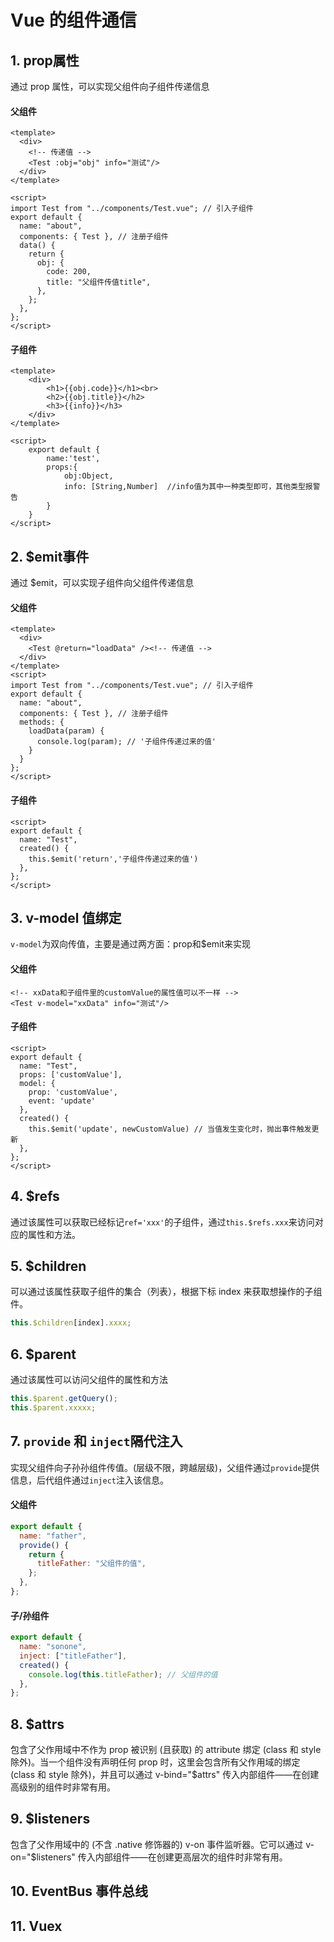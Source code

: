 # Vue 的组件通信

## 1. prop属性 <Badge text="父传子" type="tip" vertical="top"/>

通过 prop 属性，可以实现父组件向子组件传递信息

#### 父组件

  ```Vue
  <template>
    <div>
      <!-- 传递值 -->
      <Test :obj="obj" info="测试"/> 
    </div>
  </template>

  <script>
  import Test from "../components/Test.vue"; // 引入子组件
  export default {
    name: "about",
    components: { Test }, // 注册子组件
    data() {
      return {
        obj: {
          code: 200,
          title: "父组件传值title",
        },
      };
    },
  };
  </script>
  ```

#### 子组件

  ```Vue
  <template>
      <div>
          <h1>{{obj.code}}</h1><br>
          <h2>{{obj.title}}</h2>
          <h3>{{info}}</h3>
      </div>
  </template>

  <script>
      export default {
          name:'test',
          props:{
              obj:Object,
              info: [String,Number]  //info值为其中一种类型即可，其他类型报警告
          }
      }
  </script>
  ```

## 2. $emit事件 <Badge text="子传父" type="tip" vertical="top"/>
通过 $emit，可以实现子组件向父组件传递信息

#### 父组件

  ```Vue
  <template>
    <div>
      <Test @return="loadData" /><!-- 传递值 -->
    </div>
  </template>
  <script>
  import Test from "../components/Test.vue"; // 引入子组件
  export default {
    name: "about",
    components: { Test }, // 注册子组件
    methods: {
      loadData(param) {
        console.log(param); // '子组件传递过来的值'
      }
    }
  };
  </script>
  ```

#### 子组件

  ```Vue
  <script>
  export default {
    name: "Test",
    created() {
      this.$emit('return','子组件传递过来的值')
    },
  };
  </script>
  ```

## 3. v-model 值绑定 <Badge text="双向获取" type="tip" vertical="top"/>

`v-model`为双向传值，主要是通过两方面：prop和$emit来实现

#### 父组件
```vue
<!-- xxData和子组件里的customValue的属性值可以不一样 -->
<Test v-model="xxData" info="测试"/>
```

#### 子组件

```Vue
<script>
export default {
  name: "Test",
  props: ['customValue'],
  model: {
    prop: 'customValue',
    event: 'update'
  },
  created() {
    this.$emit('update', newCustomValue) // 当值发生变化时，抛出事件触发更新
  },
};
</script>
```
## 4. $refs <Badge text="父获取子" type="tip" vertical="top"/>

通过该属性可以获取已经标记`ref='xxx'`的子组件，通过`this.$refs.xxx`来访问对应的属性和方法。

## 5. $children <Badge text="父获取子" type="tip" vertical="top"/>

可以通过该属性获取子组件的集合（列表），根据下标 index 来获取想操作的子组件。

```js
this.$children[index].xxxx;
```


## 6. $parent <Badge text="子获取父" type="tip" vertical="top"/>

通过该属性可以访问父组件的属性和方法

```js
this.$parent.getQuery();
this.$parent.xxxxx;
```

## 7. `provide` 和 `inject`隔代注入 <Badge text="父传子" type="tip" vertical="top"/> <Badge text="Vue3" type="tip" vertical="top"/>

实现父组件向子孙孙组件传值。(层级不限，跨越层级)，父组件通过`provide`提供信息，后代组件通过`inject`注入该信息。

#### 父组件

```js
export default {
  name: "father",
  provide() {
    return {
      titleFather: "父组件的值",
    };
  },
};
```

#### 子/孙组件

```js
export default {
  name: "sonone",
  inject: ["titleFather"],
  created() {
    console.log(this.titleFather); // 父组件的值
  },
};
```
## 8. $attrs <Badge text="父传子" type="tip" vertical="top"/>
包含了父作用域中不作为 prop 被识别 (且获取) 的 attribute 绑定 (class 和 style 除外)。当一个组件没有声明任何 prop 时，这里会包含所有父作用域的绑定 (class 和 style 除外)，并且可以通过 v-bind="$attrs" 传入内部组件——在创建高级别的组件时非常有用。

## 9. $listeners <Badge text="父传子" type="tip" vertical="top"/>

包含了父作用域中的 (不含 .native 修饰器的) v-on 事件监听器。它可以通过 v-on="$listeners" 传入内部组件——在创建更高层次的组件时非常有用。

## 10. EventBus 事件总线 <Badge text="随便传" type="tip" vertical="top"/>

## 11. Vuex <Badge text="随便传" type="tip" vertical="top"/>
